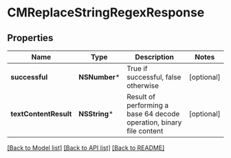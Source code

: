 # CMReplaceStringRegexResponse

## Properties
Name | Type | Description | Notes
------------ | ------------- | ------------- | -------------
**successful** | **NSNumber*** | True if successful, false otherwise | [optional] 
**textContentResult** | **NSString*** | Result of performing a base 64 decode operation, binary file content | [optional] 

[[Back to Model list]](../README.md#documentation-for-models) [[Back to API list]](../README.md#documentation-for-api-endpoints) [[Back to README]](../README.md)


